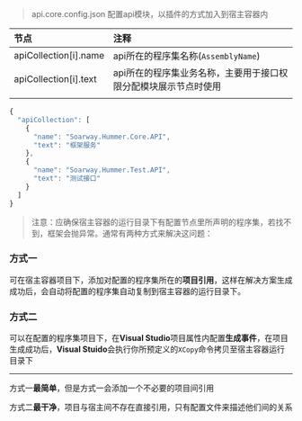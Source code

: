 >api.core.config.json 配置api模块，以插件的方式加入到宿主容器内

| 节点                  | 注释                                                            |
| :-------------------- | :-------------------------------------------------------------- |
| apiCollection[i].name | api所在的程序集名称(`AssemblyName`)                             |
| apiCollection[i].text | api所在的程序集业务名称，主要用于接口权限分配模块展示节点时使用 |
|                       |                                                                 |

```javascript
{
  "apiCollection": [
    {
      "name": "Soarway.Hummer.Core.API",
      "text": "框架服务"
    },
    {
      "name": "Soarway.Hummer.Test.API",
      "text": "测试接口"
    }
  ]
}
```

>注意：应确保宿主容器的运行目录下有配置节点里所声明的程序集，若找不到，框架会抛异常。通常有两种方式来解决这问题：

### 方式一
可在宿主容器项目下，添加对配置的程序集所在的**项目引用**，这样在解决方案生成成功后，会自动将配置的程序集自动复制到宿主容器的运行目录下。

### 方式二
可以在配置的程序集项目下，在**Visual Studio**项目属性内配置**生成事件**，在项目生成成功后，**Visual Stuido**会执行你所预定义的`XCopy`命令拷贝至宿主容器运行目录下

---
方式一**最简单**，但是方式一会添加一个不必要的项目间引用

方式二**最干净**，项目与宿主间不存在直接引用，只有配置文件来描述他们间的关系
